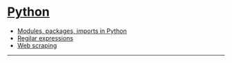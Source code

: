# [Python](https://www.python.org/)

- [Modules, packages, imports in Python](https://github.com/s-tian-88/topics/blob/main/python/modules.md)
- [Regilar expressions](https://github.com/s-tian-88/topics/blob/main/python/regex.md)
- [Web scraping](https://github.com/s-tian-88/topics/blob/main/python/scraping.md)

---
